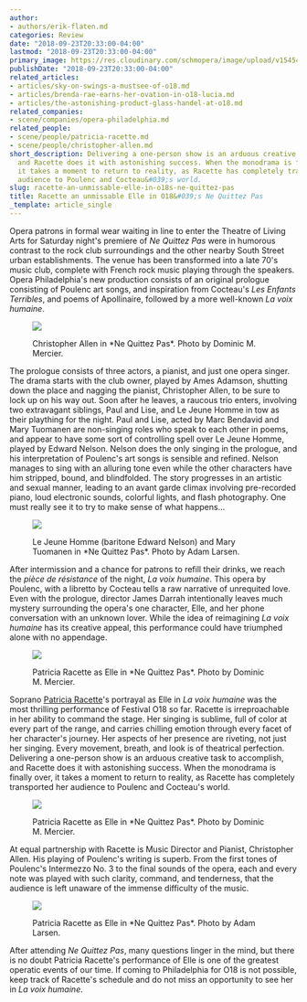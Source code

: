 ```yaml
---
author:
- authors/erik-flaten.md
categories: Review
date: "2018-09-23T20:33:00-04:00"
lastmod: "2018-09-23T20:33:00-04:00"
primary_image: https://res.cloudinary.com/schmopera/image/upload/v1545409169/media/webhook-uploads/1537749149309/sqNQP15DM.jpg.jpg
publishDate: "2018-09-23T20:33:00-04:00"
related_articles:
- articles/sky-on-swings-a-mustsee-of-o18.md
- articles/brenda-rae-earns-her-ovation-in-o18-lucia.md
- articles/the-astonishing-product-glass-handel-at-o18.md
related_companies:
- scene/companies/opera-philadelphia.md
related_people:
- scene/people/patricia-racette.md
- scene/people/christopher-allen.md
short_description: Delivering a one-person show is an arduous creative task to accomplish,
  and Racette does it with astonishing success. When the monodrama is finally over,
  it takes a moment to return to reality, as Racette has completely transported her
  audience to Poulenc and Cocteau&#039;s world.
slug: racette-an-unmissable-elle-in-o18s-ne-quittez-pas
title: Racette an unmissable Elle in O18&#039;s Ne Quittez Pas
_template: article_single
---
```


Opera patrons in formal wear waiting in line to enter the Theatre of Living Arts for Saturday night's premiere of *Ne Quittez Pas* were in humorous contrast to the rock club surroundings and the other nearby South Street urban establishments. The venue has been transformed into a late 70's music club, complete with French rock music playing through the speakers. Opera Philadelphia's new production consists of an original prologue consisting of Poulenc art songs, and inspiration from Cocteau's *Les Enfants Terribles*, and poems of Apollinaire, followed by a more well-known *La voix humaine*.

<figure data-type="image">

![](https://res.cloudinary.com/schmopera/image/upload/v1545409169/media/webhook-uploads/1537748853450/NQP2DM.jpg.jpg)

<figcaption>Christopher Allen in *Ne Quittez Pas*. Photo by Dominic M. Mercier.</figcaption>
</figure>

The prologue consists of three actors, a pianist, and just one opera singer. The drama starts with the club owner, played by Ames Adamson, shutting down the place and nagging the pianist, Christopher Allen, to be sure to lock up on his way out. Soon after he leaves, a raucous trio enters, involving two extravagant siblings, Paul and Lise, and Le Jeune Homme in tow as their plaything for the night. Paul and Lise, acted by Marc Bendavid and Mary Tuomanen are non-singing roles who speak to each other in poems, and appear to have some sort of controlling spell over Le Jeune Homme, played by Edward Nelson. Nelson does the only singing in the prologue, and his interpretation of Poulenc's art songs is sensible and refined. Nelson manages to sing with an alluring tone even while the other characters have him stripped, bound, and blindfolded. The story progresses in an artistic and sexual manner, leading to an avant garde climax involving pre-recorded piano, loud electronic sounds, colorful lights, and flash photography. One must really see it to try to make sense of what happens...

<figure data-type="image">

![](https://res.cloudinary.com/schmopera/image/upload/v1545409169/media/webhook-uploads/1537748862265/NQP6AL.jpg.jpg)

<figcaption>Le Jeune Homme (baritone Edward Nelson) and Mary Tuomanen in *Ne Quittez Pas*. Photo by Adam Larsen.</figcaption>
</figure>

After intermission and a chance for patrons to refill their drinks, we reach the *pièce de résistance* of the night, *La voix humaine*. This opera by Poulenc, with a libretto by Cocteau tells a raw narrative of unrequited love. Even with the prologue, director James Darrah intentionally leaves much mystery surrounding the opera's one character, Elle, and her phone conversation with an unknown lover. While the idea of reimagining *La voix humaine* has its creative appeal, this performance could have triumphed alone with no appendage.

<figure data-type="image">

![](https://res.cloudinary.com/schmopera/image/upload/v1545409169/media/webhook-uploads/1537748873554/NQP13DM.jpg.jpg)

<figcaption>Patricia Racette as Elle in *Ne Quittez Pas*. Photo by Dominic M. Mercier.</figcaption>
</figure>

Soprano [Patricia Racette](/scene/people/patricia-racette/)'s portrayal as Elle in *La voix humaine* was the most thrilling performance of Festival O18 so far. Racette is irreproachable in her ability to command the stage. Her singing is sublime, full of color at every part of the range, and carries chilling emotion through every facet of her character's journey. Her aspects of her presence are riveting, not just her singing. Every movement, breath, and look is of theatrical perfection. Delivering a one-person show is an arduous creative task to accomplish, and Racette does it with astonishing success. When the monodrama is finally over, it takes a moment to return to reality, as Racette has completely transported her audience to Poulenc and Cocteau's world.

<figure data-type="image">

![](https://res.cloudinary.com/schmopera/image/upload/v1545409169/media/webhook-uploads/1537748884756/NQP16DM.jpg.jpg)

<figcaption>Patricia Racette as Elle in *Ne Quittez Pas*. Photo by Dominic M. Mercier.</figcaption>
</figure>

At equal partnership with Racette is Music Director and Pianist, Christopher Allen. His playing of Poulenc's writing is superb. From the first tones of Poulenc's Intermezzo No. 3 to the final sounds of the opera, each and every note was played with such clarity, command, and tenderness, that the audience is left unaware of the immense difficulty of the music.

<figure data-type="image">

![](https://res.cloudinary.com/schmopera/image/upload/v1545409169/media/webhook-uploads/1537748896977/NQP14AL.jpg.jpg)

<figcaption>Patricia Racette as Elle in *Ne Quittez Pas*. Photo by Adam Larsen.</figcaption>
</figure>

After attending *Ne Quittez Pas*, many questions linger in the mind, but there is no doubt Patricia Racette's performance of Elle is one of the greatest operatic events of our time. If coming to Philadelphia for O18 is not possible, keep track of Racette's schedule and do not miss an opportunity to see her in *La voix humaine*.

